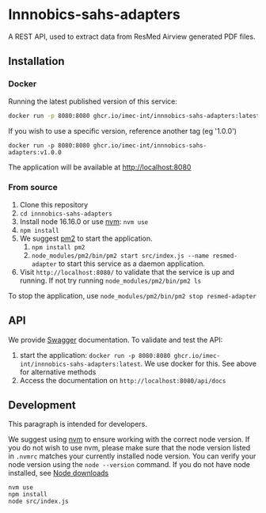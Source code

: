 # Innnobics-sahs-adapters

A REST API, used to extract data from ResMed Airview generated PDF files.

## Installation

### Docker

Running the latest published version of this service:

```sh
docker run -p 8080:8080 ghcr.io/imec-int/innnobics-sahs-adapters:latest
```

If you wish to use a specific version, reference another tag (eg '1.0.0')

```
docker run -p 8080:8080 ghcr.io/imec-int/innnobics-sahs-adapters:v1.0.0
```

The application will be available at [http://localhost:8080](http://localhost:8080)

### From source

1. Clone this repository
2. `cd innnobics-sahs-adapters`
3. Install node 16.16.0 or use [nvm](https://github.com/nvm-sh/nvm): `nvm use`
4. `npm install`
5. We suggest [pm2](https://pm2.keymetrics.io/) to start the application. 
   1. `npm install pm2`
   2. `node_modules/pm2/bin/pm2 start src/index.js --name resmed-adapter` to start this service as a daemon application. 
6. Visit `http://localhost:8080/` to validate that the service is up and running. If not try running `node_modules/pm2/bin/pm2 ls` 

To stop the application, use `node_modules/pm2/bin/pm2 stop resmed-adapter`

## API

We provide [Swagger](https://swagger.io/) documentation. To validate and test the API:

1. start the application: `docker run -p 8080:8080 ghcr.io/imec-int/innnobics-sahs-adapters:latest`. We use docker for this. See above for alternative methods
2. Access the documentation on `http://localhost:8080/api/docs`

## Development

This paragraph is intended for developers.

We suggest using [nvm](https://github.com/nvm-sh/nvm) to ensure working with the correct node version. If you do not wish to use nvm, please make sure that the node version listed in `.nvmrc` matches your currently installed node version. You can verify your node version using the `node --version` command. If you do not have node installed, see [Node downloads](https://nodejs.org/en/download/)

```
nvm use
npm install
node src/index.js
```
